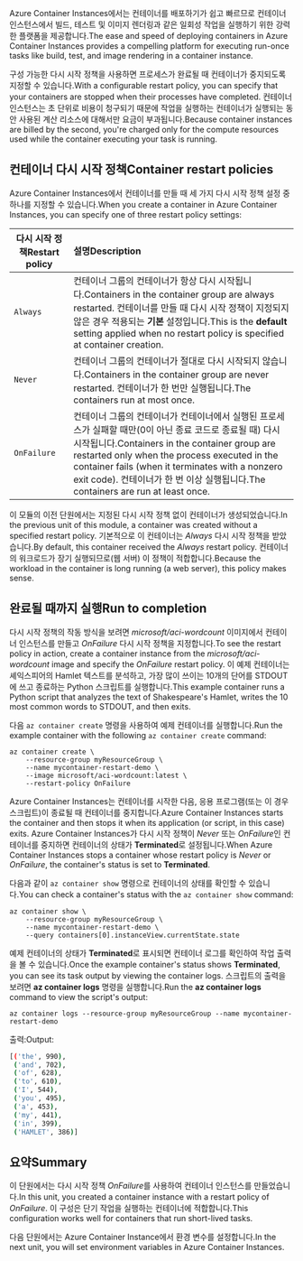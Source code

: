 <span data-ttu-id="45bf4-101">Azure Container Instances에서는 컨테이너를 배포하기가 쉽고 빠르므로 컨테이너 인스턴스에서 빌드, 테스트 및 이미지 렌더링과 같은 일회성 작업을 실행하기 위한 강력한 플랫폼을 제공합니다.</span><span class="sxs-lookup"><span data-stu-id="45bf4-101">The ease and speed of deploying containers in Azure Container Instances provides a compelling platform for executing run-once tasks like build, test, and image rendering in a container instance.</span></span>

<span data-ttu-id="45bf4-102">구성 가능한 다시 시작 정책을 사용하면 프로세스가 완료될 때 컨테이너가 중지되도록 지정할 수 있습니다.</span><span class="sxs-lookup"><span data-stu-id="45bf4-102">With a configurable restart policy, you can specify that your containers are stopped when their processes have completed.</span></span> <span data-ttu-id="45bf4-103">컨테이너 인스턴스는 초 단위로 비용이 청구되기 때문에 작업을 실행하는 컨테이너가 실행되는 동안 사용된 계산 리소스에 대해서만 요금이 부과됩니다.</span><span class="sxs-lookup"><span data-stu-id="45bf4-103">Because container instances are billed by the second, you're charged only for the compute resources used while the container executing your task is running.</span></span>

## <a name="container-restart-policies"></a><span data-ttu-id="45bf4-104">컨테이너 다시 시작 정책</span><span class="sxs-lookup"><span data-stu-id="45bf4-104">Container restart policies</span></span>

<span data-ttu-id="45bf4-105">Azure Container Instances에서 컨테이너를 만들 때 세 가지 다시 시작 정책 설정 중 하나를 지정할 수 있습니다.</span><span class="sxs-lookup"><span data-stu-id="45bf4-105">When you create a container in Azure Container Instances, you can specify one of three restart policy settings:</span></span>

| <span data-ttu-id="45bf4-106">다시 시작 정책</span><span class="sxs-lookup"><span data-stu-id="45bf4-106">Restart policy</span></span>   | <span data-ttu-id="45bf4-107">설명</span><span class="sxs-lookup"><span data-stu-id="45bf4-107">Description</span></span> |
| ---------------- | :---------- |
| `Always` | <span data-ttu-id="45bf4-108">컨테이너 그룹의 컨테이너가 항상 다시 시작됩니다.</span><span class="sxs-lookup"><span data-stu-id="45bf4-108">Containers in the container group are always restarted.</span></span> <span data-ttu-id="45bf4-109">컨테이너를 만들 때 다시 시작 정책이 지정되지 않은 경우 적용되는 **기본** 설정입니다.</span><span class="sxs-lookup"><span data-stu-id="45bf4-109">This is the **default** setting applied when no restart policy is specified at container creation.</span></span> |
| `Never` | <span data-ttu-id="45bf4-110">컨테이너 그룹의 컨테이너가 절대로 다시 시작되지 않습니다.</span><span class="sxs-lookup"><span data-stu-id="45bf4-110">Containers in the container group are never restarted.</span></span> <span data-ttu-id="45bf4-111">컨테이너가 한 번만 실행됩니다.</span><span class="sxs-lookup"><span data-stu-id="45bf4-111">The containers run at most once.</span></span> |
| `OnFailure` | <span data-ttu-id="45bf4-112">컨테이너 그룹의 컨테이너가 컨테이너에서 실행된 프로세스가 실패할 때만(0이 아닌 종료 코드로 종료될 때) 다시 시작됩니다.</span><span class="sxs-lookup"><span data-stu-id="45bf4-112">Containers in the container group are restarted only when the process executed in the container fails (when it terminates with a nonzero exit code).</span></span> <span data-ttu-id="45bf4-113">컨테이너가 한 번 이상 실행됩니다.</span><span class="sxs-lookup"><span data-stu-id="45bf4-113">The containers are run at least once.</span></span> |

<span data-ttu-id="45bf4-114">이 모듈의 이전 단원에서는 지정된 다시 시작 정책 없이 컨테이너가 생성되었습니다.</span><span class="sxs-lookup"><span data-stu-id="45bf4-114">In the previous unit of this module, a container was created without a specified restart policy.</span></span> <span data-ttu-id="45bf4-115">기본적으로 이 컨테이너는 *Always* 다시 시작 정책을 받았습니다.</span><span class="sxs-lookup"><span data-stu-id="45bf4-115">By default, this container received the *Always* restart policy.</span></span> <span data-ttu-id="45bf4-116">컨테이너의 워크로드가 장기 실행되므로(웹 서버) 이 정책이 적합합니다.</span><span class="sxs-lookup"><span data-stu-id="45bf4-116">Because the workload in the container is long running (a web server), this policy makes sense.</span></span>

## <a name="run-to-completion"></a><span data-ttu-id="45bf4-117">완료될 때까지 실행</span><span class="sxs-lookup"><span data-stu-id="45bf4-117">Run to completion</span></span>

<span data-ttu-id="45bf4-118">다시 시작 정책의 작동 방식을 보려면 *microsoft/aci-wordcount* 이미지에서 컨테이너 인스턴스를 만들고 *OnFailure* 다시 시작 정책을 지정합니다.</span><span class="sxs-lookup"><span data-stu-id="45bf4-118">To see the restart policy in action, create a container instance from the *microsoft/aci-wordcount* image and specify the *OnFailure* restart policy.</span></span> <span data-ttu-id="45bf4-119">이 예제 컨테이너는 셰익스피어의 Hamlet 텍스트를 분석하고, 가장 많이 쓰이는 10개의 단어를 STDOUT에 쓰고 종료하는 Python 스크립트를 실행합니다.</span><span class="sxs-lookup"><span data-stu-id="45bf4-119">This example container runs a Python script that analyzes the text of Shakespeare's Hamlet, writes the 10 most common words to STDOUT, and then exits.</span></span>

<span data-ttu-id="45bf4-120">다음 `az container create` 명령을 사용하여 예제 컨테이너를 실행합니다.</span><span class="sxs-lookup"><span data-stu-id="45bf4-120">Run the example container with the following `az container create` command:</span></span>

```azureclu
az container create \
    --resource-group myResourceGroup \
    --name mycontainer-restart-demo \
    --image microsoft/aci-wordcount:latest \
    --restart-policy OnFailure
```

<span data-ttu-id="45bf4-121">Azure Container Instances는 컨테이너를 시작한 다음, 응용 프로그램(또는 이 경우 스크립트)이 종료될 때 컨테이너를 중지합니다.</span><span class="sxs-lookup"><span data-stu-id="45bf4-121">Azure Container Instances starts the container and then stops it when its application (or script, in this case) exits.</span></span> <span data-ttu-id="45bf4-122">Azure Container Instances가 다시 시작 정책이 *Never* 또는 *OnFailure*인 컨테이너를 중지하면 컨테이너의 상태가 **Terminated**로 설정됩니다.</span><span class="sxs-lookup"><span data-stu-id="45bf4-122">When Azure Container Instances stops a container whose restart policy is *Never* or *OnFailure*, the container's status is set to **Terminated**.</span></span>

<span data-ttu-id="45bf4-123">다음과 같이 `az container show` 명령으로 컨테이너의 상태를 확인할 수 있습니다.</span><span class="sxs-lookup"><span data-stu-id="45bf4-123">You can check a container's status with the `az container show` command:</span></span>

```azurecli
az container show \
    --resource-group myResourceGroup \
    --name mycontainer-restart-demo \
    --query containers[0].instanceView.currentState.state
```

<span data-ttu-id="45bf4-124">예제 컨테이너의 상태가 **Terminated**로 표시되면 컨테이너 로그를 확인하여 작업 출력을 볼 수 있습니다.</span><span class="sxs-lookup"><span data-stu-id="45bf4-124">Once the example container's status shows **Terminated**, you can see its task output by viewing the container logs.</span></span> <span data-ttu-id="45bf4-125">스크립트의 출력을 보려면 **az container logs** 명령을 실행합니다.</span><span class="sxs-lookup"><span data-stu-id="45bf4-125">Run the **az container logs** command to view the script's output:</span></span>

```azurecli
az container logs --resource-group myResourceGroup --name mycontainer-restart-demo
```

<span data-ttu-id="45bf4-126">출력:</span><span class="sxs-lookup"><span data-stu-id="45bf4-126">Output:</span></span>

```bash
[('the', 990),
 ('and', 702),
 ('of', 628),
 ('to', 610),
 ('I', 544),
 ('you', 495),
 ('a', 453),
 ('my', 441),
 ('in', 399),
 ('HAMLET', 386)]
```

## <a name="summary"></a><span data-ttu-id="45bf4-127">요약</span><span class="sxs-lookup"><span data-stu-id="45bf4-127">Summary</span></span>

<span data-ttu-id="45bf4-128">이 단원에서는 다시 시작 정책 *OnFailure*를 사용하여 컨테이너 인스턴스를 만들었습니다.</span><span class="sxs-lookup"><span data-stu-id="45bf4-128">In this unit, you created a container instance with a restart policy of *OnFailure*.</span></span> <span data-ttu-id="45bf4-129">이 구성은 단기 작업을 실행하는 컨테이너에 적합합니다.</span><span class="sxs-lookup"><span data-stu-id="45bf4-129">This configuration works well for containers that run short-lived tasks.</span></span>

<span data-ttu-id="45bf4-130">다음 단원에서는 Azure Container Instance에서 환경 변수를 설정합니다.</span><span class="sxs-lookup"><span data-stu-id="45bf4-130">In the next unit, you will set environment variables in Azure Container Instances.</span></span>
